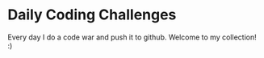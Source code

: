 # Daily Coding Challenges

Every day I do a code war and push it to github. Welcome to my collection! :)
